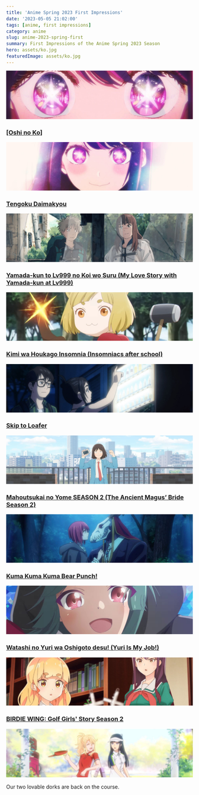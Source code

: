 ```yaml
---
title: 'Anime Spring 2023 First Impressions'
date: '2023-05-05 21:02:00'
tags: [anime, first impressions]
category: anime
slug: anime-2023-spring-first
summary: First Impressions of the Anime Spring 2023 Season
hero: assets/ko.jpg
featuredImage: assets/ko.jpg
---
```


![](assets/ko.jpg "hidden")

### [[Oshi no Ko]](https://anilist.co/anime/150672)

![](assets/oshino.jpg "ew1920")


### [Tengoku Daimakyou](https://anilist.co/anime/155783)

![](assets/heavenly.jpg "ew1920")


### [Yamada-kun to Lv999 no Koi wo Suru (My Love Story with Yamada-kun at Lv999)](https://anilist.co/anime/154965)

![](assets/yamada.jpg "ew1920")


### [Kimi wa Houkago Insomnia (Insomniacs after school)](https://anilist.co/anime/143653)

![](assets/insomnia.jpg "ew1920")


### [Skip to Loafer](https://anilist.co/anime/141911)

![](assets/loafer.jpg "ew1920")


### [Mahoutsukai no Yome SEASON 2 (The Ancient Magus’ Bride Season 2)](https://anilist.co/anime/154364)

![](assets/bride.jpg "ew1920")


### [Kuma Kuma Kuma Bear Punch!](https://anilist.co/anime/127550)

![](assets/bear.jpg "ew1920")


### [Watashi no Yuri wa Oshigoto desu! (Yuri Is My Job!)](https://anilist.co/anime/149028)

![](assets/yuri.jpg "ew1920")


### [BIRDIE WING: Golf Girls&#x27; Story Season 2](https://anilist.co/anime/151606)

![](assets/golf.jpg "ew1920")

Our two lovable dorks are back on the course.